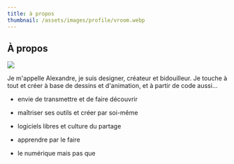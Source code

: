 ```yaml
---
title: à propos
thumbnail: /assets/images/profile/vroom.webp
---
```


## À propos

<img src=" {{ page.thumbnail }}" class="img-profile">

Je m'appelle Alexandre, je suis designer, créateur et bidouilleur.
Je touche à tout et créer à base de dessins et d'animation, et
à partir de code aussi...

- envie de transmettre et de faire découvrir

- maîtriser ses outils et créer par soi-même

- logiciels libres et culture du partage

- apprendre par le faire

- le numérique mais pas que
